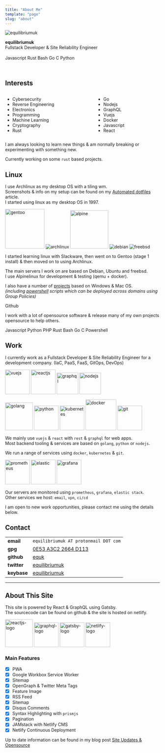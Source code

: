 ```yaml
---
title: "About Me"
template: "page"
slug: "about"
---
```


<div class="box about-intro">
  <article class="media">
    <div class="media-left">
      <div class="image is-128x128">
        <img src="/users/equilibriumuk.jpg" alt="equilibriumuk" class="bio-img">
      </div>
    </div>
    <div class="media-content">
      <div class="content">
        <p class="about-name">
          <strong>equilibriumuk</strong>
          <br />
          Fullstack Developer & Site Reliability Engineer<br />
          <br />
          <span class="language-color js"></span> Javascript <span class="language-color rust"></span> Rust <span class="language-color sh"></span> Bash <span class="language-color go"></span> Go <span class="language-color c"></span> C <span class="language-color py"></span> Python
        </p>
      </div>
    </div>
  </article>
</div>

<br />

## Interests

<div class="columns">
    <div class="column">
        <ul>
        <li>Cybersecurity</li>
        <li>Reverse Engineering</li>
        <li>Electronics</li>
        <li>Programming</li>
        <li>Machine Learning</li>
        <li>Cryptography</li>
        <li>Rust</li>
        </ul>
    </div>
    <div class="column">
        <ul>
        <li>Go</li>
        <li>Nodejs</li>
        <li>GraphQL</li>
        <li>Vuejs</li>
        <li>Docker</li>
        <li>Javascript</li>
        <li>React</li>
        </ul>
    </div>
</div>

I am always looking to learn new things & am normally breaking or experimenting with something new.

Currently working on some `rust` based projects.

## Linux

I use Archlinux as my desktop OS with a tiling wm.<br />
Screenshots & info on my setup can be found on my <a href="/2019/07/24/automated-dotfiles">Automated dotfiles</a> article.<br />
I started using linux as my desktop OS in 1997.

<p class="text-center"><img class="inline" src="/media/images/2019/05/gentoo-signet.svg" alt="gentoo" width="128px">
<img class="inline" src="/media/images/2014/Feb/arch_128.png" alt="archlinux">
<img class="inline" src="/media/images/2017/07/alpine_logo.png" alt="alpine" width="124px">
<img class="inline" src="/media/images/2014/Feb/debian_128.png" alt="debian">
<img class="inline" src="/media/images/2014/Feb/freebsd_128.png" alt="freebsd"></p>

I started learning linux with Slackware, then went on to Gentoo (stage 1 install) & then moved on to using Archlinux.

The main servers I work on are based on Debian, Ubuntu and freebsd.<br />
I use Alpinelinux for development & testing (qemu + docker).

I also have a number of <a href="/projects">projects</a> based on Windows & Mac OS.<br />
_(including <a href="/tag/powershell">powershell</a> scripts which can be deployed across domains using Group Policies)_

<article class="message is-dark">
  <div class="message-header">
    <p><i class="fa-lg fa fa-github"></i> Github</p>
  </div>
  <div class="message-body">
    <p class="text-center">I work with a lot of opensource software & release many of my own projects opensource to help others.</p>
    <p class="text-center"><span class="language-color js"></span> Javascript <span class="language-color py"></span> Python <span class="language-color php"></span> PHP <span class="language-color rust"></span> Rust <span class="language-color sh"></span> Bash <span class="language-color go"></span> Go <span class="language-color c"></span> C <span class="language-color ps"></span> Powershell</p>
  </div>
</article>


## Work

I currently work as a Fullstack Developer & Site Reliability Engineer for a development company. (IaC, PaaS, FaaS, GitOps, DevOps)

<p class="text-center">
<img class="inline vuejs_logo" src="/media/logos/vue.svg" alt="vuejs" width="80px">
<img class="inline reactjs_logo" src="/media/logos/reactsq.svg" alt="reactjs" width="80px">
<img class="inline graphql_logo" src="/media/logos/graphql.svg" alt="graphql" width="70px">
<img class="inline nodejs_logo" src="/media/logos/nodejs.svg" alt="nodejs" width="70px">
</p>
<p class="text-center">
<img class="inline golang_logo" src="/media/logos/golang.svg" alt="golang" width="90px">
<img class="inline python_logo" src="/media/logos/python.svg" alt="python" width="80px">
<img class="inline kubernetes_logo" src="/media/logos/kubernetes.svg" alt="kubernetes" width="80px">
<img class="inline docker_logo" src="/media/logos/docker.png" alt="docker" width="100px">
<img class="inline git_logo" src="/media/logos/git.svg" alt="git" width="80px">
</p>

We mainly use `vuejs` & `react` with `rest` & `graphql` for web apps.<br />
Most backend tooling & services are based on `golang`, `python` or `nodejs`.<br />

We run a range of services using `docker`, `kubernetes` & `git`.

<p class="text-center">
<img class="inline prometheus_logo" src="/media/logos/prometheus.svg" alt="prometheus" width="80px">
<img class="inline elastic_logo" src="/media/logos/elastic.png" alt="elastic" width="80px">
<img class="inline grafana_logo" src="/media/logos/grafana.svg" alt="grafana" width="80px">
</p>

Our servers are monitored using `prometheus`, `grafana`, `elastic stack`.<br />
Other services we host: `email`, `vpn`, `ci/cd`

I am open to new work opportunities, please contact me using the details below.

## Contact

<table>
    <tbody>
        <tr>
            <td><i class="fa fa-envelope"></i> <strong>email</strong></td>
            <td><code class="language-text">equilibriumuk AT protonmail DOT com</code></td>
        </tr>
        <tr>
            <td><i class="fa fa-key-modern"></i> <strong>gpg</strong></td>
            <td><a href="https://pgp.mit.edu/pks/lookup?op=get&amp;search=0x0E53A3C22664D113" target="_blank">0E53 A3C2 2664 D113</a></td>
        </tr>
        <tr>
            <td><i class="fa fa-github-alt"></i> <strong>github</strong></td>
            <td><a href="https://github.com/equk/" target="_blank">equk</a></td>
        </tr>
        <tr>
            <td><i class="fa fa-twitter"></i> <strong>twitter</strong></td>
            <td><a href="https://twitter.com/equilibriumuk/" target="_blank">equilibriumuk</a></td>
        </tr>
        <tr>
            <td><i class="fa fa-keybase"></i> <strong>keybase</strong></td>
            <td><a href="https://keybase.io/equilibriumuk/" target="_blank">equilibriumuk</a></td>
        </tr>
    </tbody>
</table>

---

## About This Site

This site is powered by React & GraphQL using Gatsby.<br />
The sourcecode can be found on github & the site is hosted on netlify.

<img class="inline reactjs_logo" src="/media/logos/reactsq.svg" alt="reactjs-logo" width="90px">
<img class="inline graphql_logo" src="/media/images/2019/06/graphql.svg" alt="graphql-logo" width="80px">
<img class="inline gatsby_logo" src="/media/logos/gatsby.svg" alt="gatsby-logo" width="80px">
<img class="inline netlify_logo" src="/media/logos/netlify.svg" alt="netlify-logo" width="80px">

### Main Features

- [x] PWA
- [x] Google Workbox Service Worker
- [x] Sitemap
- [x] OpenGraph & Twitter Meta Tags
- [x] Feature Image
- [x] RSS Feed
- [x] Sitemap
- [x] Disqus Comments
- [x] Syntax Highlighting with `prismjs`
- [x] Pagination
- [x] JAMstack with Netlify CMS
- [x] Netlify Continuous Deployment

Up to date information can be found in my blog post [Site Updates & Opensource](/2020/03/17/site-updates-opensource)